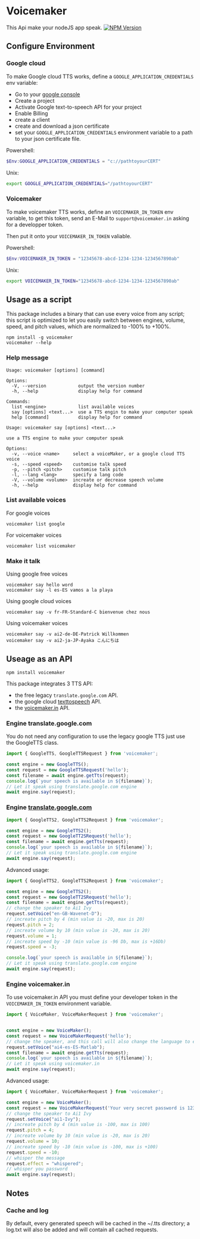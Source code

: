 # Voicemaker

This Api make your nodeJS app speak. [![NPM Version](https://img.shields.io/npm/v/voicemaker.svg?style=api)](https://www.npmjs.org/package/voicemaker)

## Configure Environment

### Google cloud

To make Google cloud TTS works, define a `GOOGLE_APPLICATION_CREDENTIALS` env variable:

- Go to your [google console](https://console.cloud.google.com/)
- Create a project
- Activate Google text-to-speech API for your project
- Enable Billing
- create a client
- create and download a json certificate
- set your `GOOGLE_APPLICATION_CREDENTIALS` environment variable to a path to your json certificate file. 

Powershell:
```powershell
$Env:GOOGLE_APPLICATION_CREDENTIALS = "c://pathtoyourCERT"
```

Unix:
```bash
export GOOGLE_APPLICATION_CREDENTIALS="/pathtoyourCERT"
```

### Voicemaker

To make voicemaker TTS works, define an `VOICEMAKER_IN_TOKEN` env variable, to get this token, send an E-Mail to `support@voicemaker.in` asking for a developper token.

Then put it onto your `VOICEMAKER_IN_TOKEN` valiable.

Powershell:
```powershell
$Env:VOICEMAKER_IN_TOKEN = "12345678-abcd-1234-1234-1234567890ab"
```
Unix:
```bash
export VOICEMAKER_IN_TOKEN="12345678-abcd-1234-1234-1234567890ab"
```

## Usage as a script

This package includes a binary that can use every voice from any script; this script is optimized to let you easily switch between engines, volume, speed, and pitch values, which are normalized to -100% to +100%.

```hash
npm install -g voicemaker
voicemaker --help
```

### Help message
```hash
Usage: voicemaker [options] [command]

Options:
  -V, --version            output the version number
  -h, --help               display help for command

Commands:
  list <engine>            list available voices
  say [options] <text...>  use a TTS engin to make your computer speak
  help [command]           display help for command

```

```hash
Usage: voicemaker say [options] <text...>

use a TTS engine to make your computer speak

Options:
  -v, --voice <name>     select a voiceMaker, or a google cloud TTS voice
  -s, --speed <speed>    customise talk speed
  -p, --pitch <pitch>    customise talk pitch
  -l, --lang <lang>      specify a lang code
  -V, --volume <volume>  increate or decrease speech volume
  -h, --help             display help for command

```


### List available voices

For google voices
```
voicemaker list google
```

For voicemaker voices
```
voicemaker list voicemaker
```

### Make it talk

Using google free voices
```
voicemaker say hello word
voicemaker say -l es-ES vamos a la playa
```

Using google cloud voices
```
voicemaker say -v fr-FR-Standard-C bienvenue chez nous
```

Using voicemaker voices
```
voicemaker say -v ai2-de-DE-Patrick Willkommen
voicemaker say -v ai2-ja-JP-Ayaka こんにちは
```

## Useage as an API

```
npm install voicemaker
```

This package integrates 3 TTS API:
- the free legacy `translate.google.com` API.
- the google cloud [texttospeech](https://cloud.google.com/text-to-speech) API.
- the [voicemaker.in](https://voicemaker.in/) API.

### Engine translate.google.com

You do not need any configuration to use the legacy google TTS just use the GoogleTTS class.

```typescript
import { GoogleTTS, GoogleTTSRequest } from 'voicemaker';

const engine = new GoogleTTS();
const request = new GoogleTTSRequest('hello');
const filename = await engine.getTts(request);
console.log(`your speech is available in ${filename}`);
// Let it speak using translate.google.com engine
await engine.say(request);
```

### Engine [translate.google.com](https://cloud.google.com/)


```typescript
import { GoogleTTS2, GoogleTTS2Request } from 'voicemaker';

const engine = new GoogleTTS2();
const request = new GoogleTT2SRequest('hello');
const filename = await engine.getTts(request);
console.log(`your speech is available in ${filename}`);
// Let it speak using translate.google.com engine
await engine.say(request);
```

Advanced usage:

```typescript
import { GoogleTTS2, GoogleTTS2Request } from 'voicemaker';

const engine = new GoogleTTS2();
const request = new GoogleTT2SRequest('hello');
const filename = await engine.getTts(request);
// change the speaker to Ai1 Ivy
request.setVoice("en-GB-Wavenet-D");
// increate pitch by 4 (min value is -20, max is 20)
request.pitch = 2;
// increate volume by 10 (min value is -20, max is 20)
request.volume = 1;
// increate speed by -10 (min value is -96 Db, max is +16Db)
request.speed = -3;

console.log(`your speech is available in ${filename}`);
// Let it speak using translate.google.com engine
await engine.say(request);
```

### Engine voicemaker.in

To use voicemaker.in API you must define your developer token in the `VOICEMAKER_IN_TOKEN` environment variable.

```typescript
import { VoiceMaker, VoiceMakerRequest } from 'voicemaker';


const engine = new VoiceMaker();
const request = new VoiceMakerRequest('hello');
// change the speaker, and this call will also change the language to es-ES
request.setVoice("ai4-es-ES-Matlab");
const filename = await engine.getTts(request);
console.log(`your speech is available in ${filename}`);
// Let it speak using voicemaker.in
await engine.say(request);
```

Advanced usage:

```typescript
import { VoiceMaker, VoiceMakerRequest } from 'voicemaker';

const engine = new VoiceMaker();
const request = new VoiceMakerRequest('Your very secret password is 123456');
// change the speaker to Ai1 Ivy
request.setVoice("ai1-Ivy");
// increate pitch by 4 (min value is -100, max is 100)
request.pitch = 4;
// increate volume by 10 (min value is -20, max is 20)
request.volume = 10;
// increate speed by -10 (min value is -100, max is +100)
request.speed = -10;
// whisper the message
request.effect = "whispered";
// whisper you password
await engine.say(request);
```

## Notes

### Cache and log

By default, every generated speech will be cached in the ~/.tts directory; a log.txt will also be added and will contain all cached requests.
